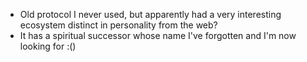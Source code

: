 - Old protocol I never used, but apparently had a very interesting ecosystem distinct in personality from the web?
- It has a spiritual successor whose name I've forgotten and I'm now looking for :()

